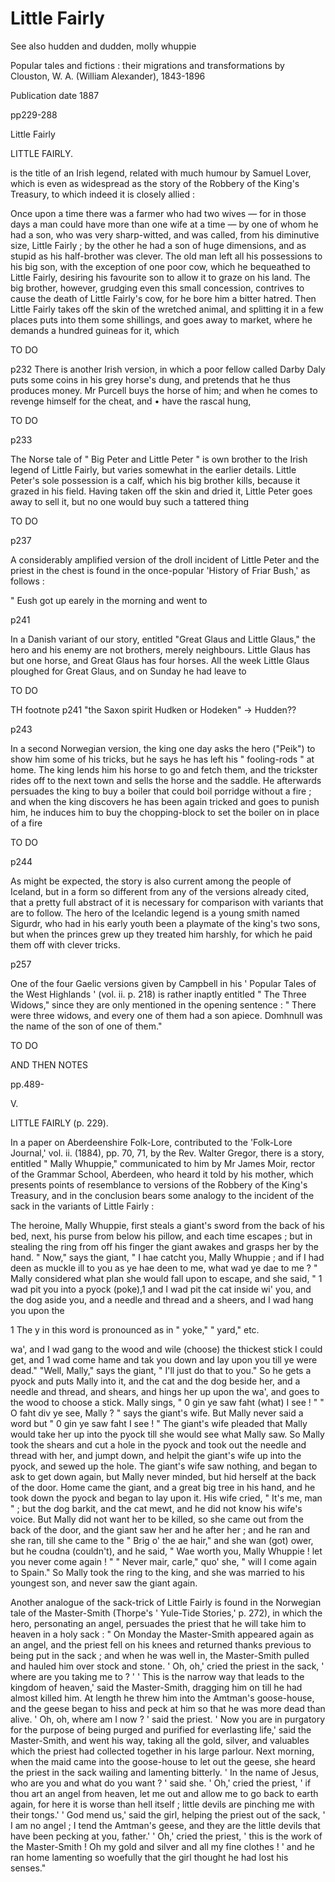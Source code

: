 # Little Fairly



See also hudden and dudden, molly whuppie

Popular tales and fictions : their migrations and transformations
by Clouston, W. A. (William Alexander), 1843-1896

Publication date 1887

pp229-288

Little Fairly

LITTLE FAIRLY.

is the title of an Irish legend, related with much humour by Samuel Lover, which is even as widespread as the story of the Robbery of the King's Treasury, to which indeed it is closely allied :

Once upon a time there was a farmer who had two wives — for in those days a man could have more than one wife at a time — by one of whom he had a son, who was very sharp-witted, and was called, from his diminutive size, Little Fairly ; by the other he had a son of huge dimensions, and as stupid as his half-brother was clever. The old man left all his possessions to his big son, with the exception of one poor cow, which he bequeathed to Little Fairly, desiring his favourite son to allow it to graze on his land. The big brother, however, grudging even this small concession, contrives to cause the death of Little Fairly's cow, for he bore him a bitter hatred. Then Little Fairly takes off the skin of the wretched animal, and splitting it in a few places puts into them some shillings, and goes away to market, where he demands a hundred guineas for it, which

TO DO

p232 
There is another Irish version, in which a poor fellow called Darby Daly puts some coins in his grey horse's dung, and pretends that he thus produces money. Mr Purcell buys the horse of him; and when he comes to revenge himself for the cheat, and • have the rascal hung,
 
 TO DO

 p233

 The Norse tale of " Big Peter and Little Peter " is own brother to the Irish legend of Little Fairly, but varies somewhat in the earlier details. Little Peter's sole possession is a calf, which his big brother kills, because it grazed in his field. Having taken off the skin and dried it, Little Peter goes away to sell it, but no one would buy such a tattered thing

 TO DO

p237

A considerably amplified version of the droll incident of Little Peter and the priest in the chest is found in the once-popular 'History of Friar Bush,' as follows :

" Eush got up earely in the morning and went to

p241

In a Danish variant of our story, entitled "Great Glaus and Little Glaus," the hero and his enemy are not brothers, merely neighbours. Little Glaus has but one horse, and Great Glaus has four horses. All the week Little Glaus ploughed for Great Glaus, and on Sunday he had leave to 

TO DO

TH footnote p241 "the Saxon spirit Hudken or Hodeken" -> Hudden??


p243

In a second Norwegian version, the king one day asks the hero ("Peik") to show him some of his tricks, but he says he has left his " fooling-rods " at home. The king lends him his horse to go and fetch them, and the trickster rides off to the next town and sells the horse and the saddle. He afterwards persuades the king to buy a boiler that could boil porridge without a fire ; and when the king discovers he has been again tricked and goes to punish him, he induces him to buy the chopping-block to set the boiler on in place of a fire

TO DO

p244

As might be expected, the story is also current among the people of Iceland, but in a form so different from any of the versions already cited, that a pretty full abstract of it is necessary for comparison with variants that are to follow. The hero of the Icelandic legend is a young smith named Sigurdr, who had in his early youth been a playmate of the king's two sons, but when the princes grew up they treated him harshly, for which he paid them off with clever tricks.

p257

One of the four Gaelic versions given by Campbell in his ' Popular Tales of the West Highlands ' (vol. ii. p. 218) is rather inaptly entitled " The Three Widows," since they are only mentioned in the opening sentence : " There were three widows, and every one of them had a son apiece. Domhnull was the name of the son of one of them."

TO DO


AND THEN NOTES

pp.489-

V.

LITTLE FAIRLY (p. 229).

In a paper on Aberdeenshire Folk-Lore, contributed to the 'Folk-Lore Journal,' vol. ii. (1884), pp. 70, 71, by the Rev. Walter Gregor, there is a story, entitled " Mally Whuppie," communicated to him by Mr James Moir, rector of the Grammar School, Aberdeen, who heard it told by his mother, which presents points of resemblance to versions of the Robbery of the King's Treasury, and in the conclusion bears some analogy to the incident of the sack in the variants of Little Fairly :

The heroine, Mally Whuppie, first steals a giant's sword from the back of his bed, next, his purse from below his pillow, and each time escapes ; but in stealing the ring from off his finger the giant awakes and grasps her by the hand. " Now," says the giant, " I hae catcht you, Mally Whuppie ; and if I had deen as muckle ill to you as ye hae deen to me, what wad ye dae to me ? " Mally considered what plan she would fall upon to escape, and she said, " 1 wad pit you into a pyock (poke),1 and I wad pit the cat inside wi' you, and the dog aside you, and a needle and thread and a sheers, and I wad hang you upon the

1 The y in this word is pronounced as in " yoke," " yard," etc. 

wa', and I wad gang to the wood and wile (choose) the thickest stick I could get, and 1 wad come hame and tak you down and lay upon you till ye were dead." "Well, Mally," says the giant, " I'll just do that to you." So he gets a pyock and puts Mally into it, and the cat and the dog beside her, and a needle and thread, and shears, and hings her up upon the wa', and goes to the wood to choose a stick. Mally sings, " 0 gin ye saw faht (what) I see ! " " O faht div ye see, Mally ? " says the giant's wife. But Mally never said a word but " 0 gin ye saw faht I see ! " The giant's wife pleaded that Mally would take her up into the pyock till she would see what Mally saw. So Mally took the shears and cut a hole in the pyock and took out the needle and thread with her, and jumpt down, and helpit the giant's wife up into the pyock, and sewed up the hole. The giant's wife saw nothing, and began to ask to get down again, but Mally never minded, but hid herself at the back of the door. Home came the giant, and a great big tree in his hand, and he took down the pyock and began to lay upon it. His wife cried, " It's me, man " ; but the dog barkit, and the cat mewt, and he did not know his wife's voice. But Mally did not want her to be killed, so she came out from the back of the door, and the giant saw her and he after her ; and he ran and she ran, till she came to the " Brig o' the ae hair," and she wan (got) ower, but he coudna (couldn't), and he said, " Wae worth you, Mally Whuppie ! let you never come again ! " " Never mair, carle," quo' she, " will I come again to Spain." So Mally took the ring to the king, and she was married to his youngest son, and never saw the giant again.

Another analogue of the sack-trick of Little Fairly is found in the Norwegian tale of the Master-Smith (Thorpe's ' Yule-Tide Stories,' p. 272), in which the hero, personating an angel, persuades the priest that he will take him to heaven in a holy sack : " On Monday the Master-Smith appeared again as an angel, and the priest fell on his knees and returned thanks previous to being put in the sack ; and when he was well in, the Master-Smith pulled and hauled him over stock and stone. ' Oh, oh,' cried the priest in the sack, ' where are you taking me to ? ' ' This is the narrow way that leads to the kingdom of heaven,' said the Master-Smith, dragging him on till he had almost killed him. At length he threw him into the Amtman's goose-house, and the geese began to hiss and peck at him so that he was more dead than alive. ' Oh, oh, where am I now ? ' said the priest. ' Now you are in purgatory for the purpose of being purged and purified for everlasting life,' said the Master-Smith, and went his way, taking all the gold, silver, and valuables which the priest had collected together in his large parlour. Next morning, when the maid came into the goose-house to let out the geese, she heard the priest in the sack wailing and lamenting bitterly. ' In the name of Jesus, who are you and what do you want ? ' said she. ' Oh,' cried the priest, ' if thou art an angel from heaven, let me out and allow me to go back to earth again, for here it is worse than hell itself ; little devils are pinching me with their tongs.' ' God mend us,' said the girl, helping the priest out of the sack, ' I am no angel ; I tend the Amtman's geese, and they are the little devils that have been pecking at you, father.' ' Oh,' cried the priest, ' this is the work of the Master-Smith ! Oh my gold and silver and all my fine clothes ! ' and he ran home lamenting so woefully that the girl thought he had lost his senses."
